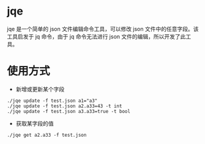 # jqe

jqe 是一个简单的 json 文件编辑命令工具，可以修改 json 文件中的任意字段。该工具启发于 jq 命令，由于 jq 命令无法进行 json 文件的编辑，所以开发了此工具。

# 使用方式


* 新增或更新某个字段
```
./jqe update -f test.json a1="a3"
./jqe update -f test.json a2.a33=43 -t int 
./jqe update -f test.json a3.a33=true -t bool
```

* 获取某字段的值
```
./jqe get a2.a33 -f test.json
```
